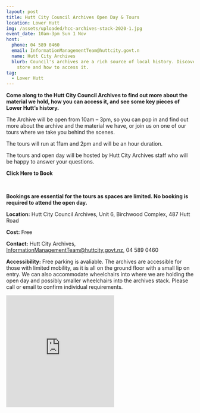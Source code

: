 ```yaml
---
layout: post
title: Hutt City Council Archives Open Day & Tours
location: Lower Hutt
img: /assets/uploaded/hcc-archives-stack-2020-1.jpg
event_date: 10am-3pm Sun 1 Nov
host:
  phone: 04 589 0460
  email: InformationManagementTeam@huttcity.govt.n
  name: Hutt City Archives
  blurb: Council's archives are a rich source of local history. Discover what we
    store and how to access it.
tag:
  - Lower Hutt
---
```

**Come along to the Hutt City Council Archives to find out more about the material we hold, how you can access it, and see some key pieces of Lower Hutt’s history.** 

The Archive will be open from 10am – 3pm, so you can pop in and find out more about the archive and the material we have, or join us on one of our tours where we take you behind the scenes. 

The tours will run at 11am and 2pm and will be an hour duration.

The tours and open day will be hosted by Hutt City Archives staff who will be happy to answer your questions.

**Click Here to Book**

<br>

**Bookings are essential for the tours as spaces are limited. No booking is required to attend the open day.** 

**Location:** Hutt City Council Archives, Unit 6, Birchwood Complex, 487 Hutt Road

**Cost:** Free

**Contact:** Hutt City Archives, InformationManagementTeam@huttcity.govt.nz, 04 589 0460

**Accessibility:** Free parking is avaliable. The archives are accessible for those with limited mobility, as it is all on the ground floor with a small lip on entry. We can also accommodate wheelchairs into where we are holding the open day and possibly smaller wheelchairs into the archives stack. Please call or email to confirm individual requirements. 

<iframe src="https://www.facebook.com/plugins/page.php?href=https%3A%2F%2Fwww.facebook.com%2Fhuttcitycouncil&tabs=header&width=290&height=300&small_header=true&adapt_container_width=true&hide_cover=false&show_facepile=true&appId" width="290" height="300" style="border:none;overflow:hidden" scrolling="no" frameborder="0" allowTransparency="true" allow="encrypted-media"></iframe>